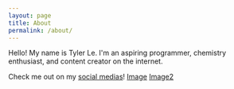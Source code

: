 ```yaml
---
layout: page
title: About
permalink: /about/
---
```


Hello! My name is Tyler Le. I'm an aspiring programmer, chemistry enthusiast, and content creator on the internet.

Check me out on my [social medias](https://www.instagram.com/tillerlis/)!
[Image](https://github.com/TylerLeCmd/CPP2/blob/6f967579557ffaf99186382714e1985da035aa63/images/mewhen.jpg)
[Image2](https://github.com/TylerLeCmd/CPP2/blob/6f967579557ffaf99186382714e1985da035aa63/images/mewhen2.jpg)
